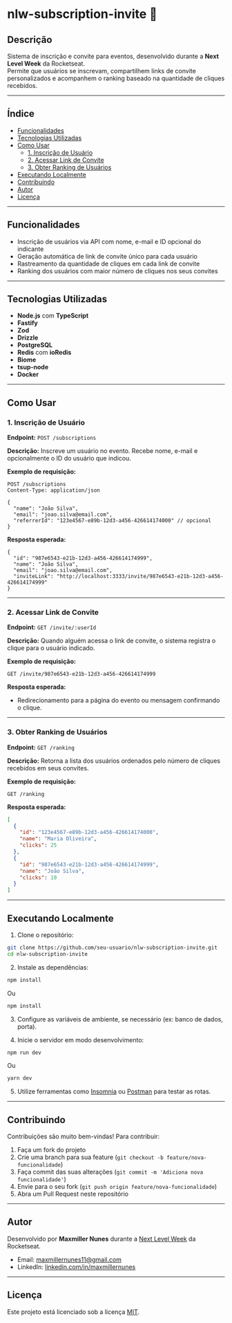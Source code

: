 # nlw-subscription-invite 🚀

## Descrição

Sistema de inscrição e convite para eventos, desenvolvido durante a **Next Level Week** da Rocketseat.  
Permite que usuários se inscrevam, compartilhem links de convite personalizados e acompanhem o ranking baseado na quantidade de cliques recebidos.

---

## Índice

- [Funcionalidades](#funcionalidades)
- [Tecnologias Utilizadas](#tecnologias-utilizadas)
- [Como Usar](#como-usar)
  - [1. Inscrição de Usuário](#1-inscrição-de-usuário)
  - [2. Acessar Link de Convite](#2-acessar-link-de-convite)
  - [3. Obter Ranking de Usuários](#3-obter-ranking-de-usuários)
- [Executando Localmente](#executando-localmente)
- [Contribuindo](#contribuindo)
- [Autor](#autor)
- [Licença](#licença)

---

## Funcionalidades

- Inscrição de usuários via API com nome, e-mail e ID opcional do indicante
- Geração automática de link de convite único para cada usuário
- Rastreamento da quantidade de cliques em cada link de convite
- Ranking dos usuários com maior número de cliques nos seus convites

---

## Tecnologias Utilizadas

- **Node.js** com **TypeScript**
- **Fastify**
- **Zod**
- **Drizzle**
- **PostgreSQL**
- **Redis** com **ioRedis**
- **Biome**
- **tsup-node**
- **Docker**

---

## Como Usar

### 1. Inscrição de Usuário

**Endpoint:** `POST /subscriptions`

**Descrição:** Inscreve um usuário no evento. Recebe nome, e-mail e opcionalmente o ID do usuário que indicou.

**Exemplo de requisição:**

```
POST /subscriptions
Content-Type: application/json

{
  "name": "João Silva",
  "email": "joao.silva@email.com",
  "referrerId": "123e4567-e89b-12d3-a456-426614174000" // opcional
}
```

**Resposta esperada:**

```
{
  "id": "987e6543-e21b-12d3-a456-426614174999",
  "name": "João Silva",
  "email": "joao.silva@email.com",
  "inviteLink": "http://localhost:3333/invite/987e6543-e21b-12d3-a456-426614174999"
}
```

---

### 2. Acessar Link de Convite

**Endpoint:** `GET /invite/:userId`

**Descrição:** Quando alguém acessa o link de convite, o sistema registra o clique para o usuário indicado.

**Exemplo de requisição:**

```
GET /invite/987e6543-e21b-12d3-a456-426614174999
```

**Resposta esperada:**

- Redirecionamento para a página do evento ou mensagem confirmando o clique.

---

### 3. Obter Ranking de Usuários

**Endpoint:** `GET /ranking`

**Descrição:** Retorna a lista dos usuários ordenados pelo número de cliques recebidos em seus convites.

**Exemplo de requisição:**

```
GET /ranking
```

**Resposta esperada:**

```json
[
  {
    "id": "123e4567-e89b-12d3-a456-426614174000",
    "name": "Maria Oliveira",
    "clicks": 25
  },
  {
    "id": "987e6543-e21b-12d3-a456-426614174999",
    "name": "João Silva",
    "clicks": 10
  }
]
```

---

## Executando Localmente

1. Clone o repositório:

```bash
git clone https://github.com/seu-usuario/nlw-subscription-invite.git
cd nlw-subscription-invite
```

2. Instale as dependências:

```bash
npm install
```

Ou

```bash
npm install
```

3. Configure as variáveis de ambiente, se necessário (ex: banco de dados, porta).

4. Inicie o servidor em modo desenvolvimento:

```bash
npm run dev
```

Ou

```bash
yarn dev
```

5. Utilize ferramentas como [Insomnia](https://insomnia.rest/) ou [Postman](https://www.postman.com/) para testar as rotas.

---

## Contribuindo

Contribuições são muito bem-vindas! Para contribuir:

1. Faça um fork do projeto
2. Crie uma branch para sua feature (`git checkout -b feature/nova-funcionalidade`)
3. Faça commit das suas alterações (`git commit -m 'Adiciona nova funcionalidade'`)
4. Envie para o seu fork (`git push origin feature/nova-funcionalidade`)
5. Abra um Pull Request neste repositório

---

## Autor

Desenvolvido por **Maxmiller Nunes** durante a [Next Level Week](https://nextlevelweek.com/) da Rocketseat.

- Email: maxmillernunes11@gmail.com
- LinkedIn: [linkedin.com/in/maxmillernunes](https://linkedin.com/in/maxmillernunes/)

---

## Licença

Este projeto está licenciado sob a licença [MIT](LICENSE).
